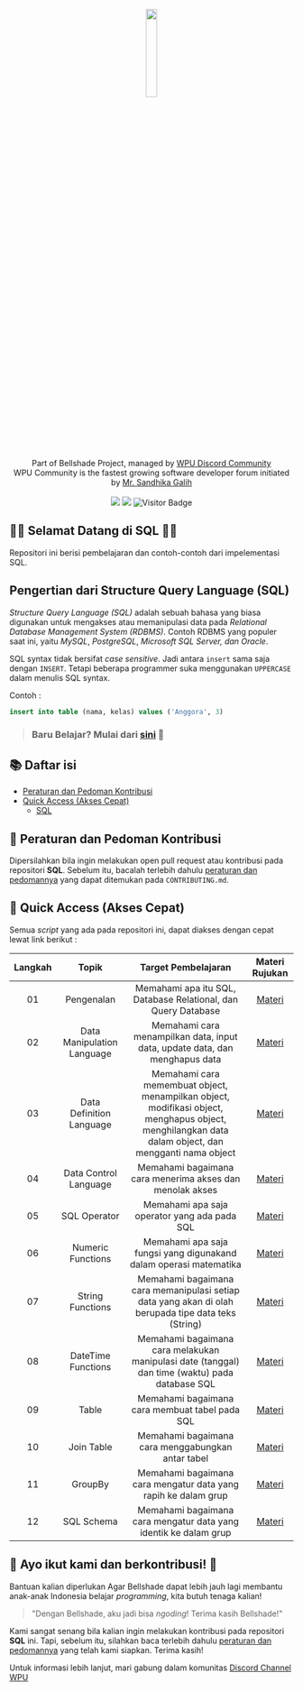 <p align="center">
    <img width="20%" src="https://i.imgur.com/EfBl8Hs.png"><br/><br/>
    Part of Bellshade Project, managed by <a href="http://discord.gg/S4rrXQU"> WPU Discord Community</a> <br/>
    WPU Community is the fastest growing software developer forum initiated by <a href="https://www.youtube.com/c/WebProgrammingUNPAS"> Mr. Sandhika Galih</a> <br/><br/>
    <a href="http://discord.gg/S4rrXQU"><img src="https://img.shields.io/discord/722002048643497994?logo=discord&logoColor=white&style=for-the-badge"></a>
    <img src="https://img.shields.io/github/workflow/status/bellshade/PHP/CI%20PHP%20PSR-12%20Linting?style=for-the-badge"> 
    <img alt="Visitor Badge" src="https://visitor-badges.glitch.me?username=bellshade&repo=SQL&label=VISITOR&style=for-the-badge&color=%232BFF84&contentType=svg"> <br>
</p>

## 🎉🎉 Selamat Datang di SQL 🎉🎉
<p> Repositori ini berisi pembelajaran dan contoh-contoh dari impelementasi SQL. </p>

## Pengertian dari Structure Query Language (SQL)

_Structure Query Language (SQL)_ adalah sebuah bahasa yang biasa digunakan untuk mengakses atau memanipulasi data pada _Relational Database Management System (RDBMS)_. Contoh RDBMS yang populer saat ini, yaitu _MySQL_, _PostgreSQL_, _Microsoft SQL Server, dan Oracle_.

SQL syntax tidak bersifat _case sensitive_. Jadi antara ```insert``` sama saja dengan ```INSERT```. Tetapi beberapa programmer suka menggunakan ```UPPERCASE``` dalam menulis SQL syntax.

Contoh :
```sql
insert into table (nama, kelas) values ('Anggora', 3)
```

> ### Baru Belajar? Mulai dari [sini](https://github.com/bellshade/SQL/tree/main/Basic/01_Pengenalan) 🌟

## :books: Daftar isi

- [Peraturan dan Pedoman Kontribusi](#pushpin-peraturan-dan-pedoman-kontribusi)
- [Quick Access (Akses Cepat)](#bookmark_tabs-quick-access-akses-cepat)
  - [SQL](#blue_book-html)

## :pushpin: Peraturan dan Pedoman Kontribusi

Dipersilahkan bila ingin melakukan open pull request atau kontribusi pada repositori **SQL**. Sebelum itu, bacalah terlebih dahulu [peraturan dan pedomannya](CONTRIBUTING.md) yang dapat ditemukan pada `CONTRIBUTING.md`.

## :bookmark_tabs: Quick Access (Akses Cepat)

Semua _script_ yang ada pada repositori ini, dapat diakses dengan cepat lewat link berikut :

| Langkah |              Topik               |                                  Target Pembelajaran                                  |            Materi Rujukan            |
| :-----: | :------------------------------: | :-----------------------------------------------------------------------------------: | :----------------------------------: |
|   01    |             Pengenalan           |          Memahami apa itu SQL, Database Relational, dan Query Database                |     [Materi](Basic/01_Pengenalan)    |
|   02    |     Data Manipulation Language   |   Memahami cara menampilkan data, input data, update data, dan menghapus data         |     [Materi](Basic/02_Data_Manipulation_Language)        |
|   03    |     Data Definition Language     | Memahami cara memembuat object, menampilkan object, modifikasi object, menghapus object, menghilangkan data dalam object, dan mengganti nama object | [Materi](Basic/03_Data_Defintion_Language/) |
|   04    |     Data Control Language        |              Memahami bagaimana cara menerima akses dan menolak akses                 | [Materi](Basic/04_Data_Control_Language/) |
|   05    |         SQL Operator             |      Memahami apa saja operator yang ada pada SQL | [Materi](Basic/05_SQL_Operator/)  |
|   06    |      Numeric Functions           | Memahami apa saja fungsi yang digunakand dalam operasi matematika | [Materi](Basic/06_Numeric_Functions/) |
|   07    |       String Functions           | Memahami bagaimana cara memanipulasi setiap data yang akan di olah berupada tipe data teks (String) | [Materi](Basic/07_String_Functions/) |
|   08    |      DateTime Functions          | Memahami bagaimana cara melakukan manipulasi date (tanggal) dan time (waktu) pada database SQL | [Materi](Basic/08_DateTime_Functions/) |
|   09    |            Table                 |                     Memahami bagaimana cara membuat tabel pada SQL                             | [Materi](Basic/09_Table/)   |
|   10    |         Join Table               |                    Memahami bagaimana cara menggabungkan antar tabel                           | [Materi](Basic/10_Join_Table/) |
|   11    |          GroupBy                 |                 Memahami bagaimana cara mengatur data yang rapih ke dalam grup                 | [Materi](Basic/11_GroupBy/) |
|   12    |         SQL Schema               |                Memahami bagaimana cara mengatur data yang identik ke dalam grup                | [Materi](Basic/12_SQL_Schema/) |

## 🤩 Ayo ikut kami dan berkontribusi! 🤩

Bantuan kalian diperlukan Agar Bellshade dapat lebih jauh lagi membantu anak-anak Indonesia belajar _programming_, kita butuh tenaga kalian!

> "Dengan Bellshade, aku jadi bisa _ngoding_! Terima kasih Bellshade!"

Kami sangat senang bila kalian ingin melakukan kontribusi pada repositori **SQL** ini. Tapi, sebelum itu, silahkan baca terlebih dahulu [peraturan dan pedomannya](CONTRIBUTING.md) yang telah kami siapkan. Terima kasih!

Untuk informasi lebih lanjut, mari gabung dalam komunitas [Discord Channel WPU](http://discord.gg/S4rrXQU)